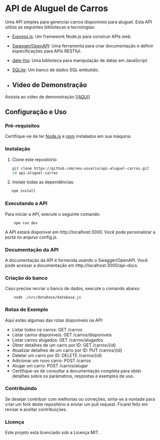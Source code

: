 # API de Aluguel de Carros

Uma API simples para gerenciar carros disponíveis para aluguel. Esta API utiliza as seguintes bibliotecas e tecnologias:

- [Express.js](https://expressjs.com/): Um framework Node.js para construir APIs web.
- [Swagger/OpenAPI](https://swagger.io/): Uma ferramenta para criar documentação e definir especificações para APIs RESTful.
- [date-fns](https://date-fns.org/): Uma biblioteca para manipulação de datas em JavaScript.
- [SQLite](https://www.sqlite.org/): Um banco de dados SQL embutido.

- ## Vídeo de Demonstração

Assista ao vídeo de demonstração [![AQUI]](https://youtu.be/tm838A-FDkI)

## Configuração e Uso

### Pré-requisitos

Certifique-se de ter [Node.js](https://nodejs.org/) e [npm](https://www.npmjs.com/) instalados em sua máquina.

### Instalação

1. Clone este repositório:

   ```bash
   git clone https://github.com/seu-usuario/api-aluguel-carros.git
   cd api-aluguel-carros

   ```

2. Instale todas as dependências:

```bash
   npm install
```

### Executando a API

Para iniciar a API, execute o seguinte comando:

```comando
    npm run dev
```

A API estará disponível em http://localhost:3000. Você pode personalizar a porta no arquivo config.js.

### Documentação da API

A documentação da API é fornecida usando o Swagger/OpenAPI. Você pode acessar a documentação em http://localhost:3000/api-docs.

### Criação do banco

Caso precise recriar o banco de dados, execute o comando abaixo:

```comando
    node ./src/database/database.js
```

### Rotas de Exemplo

Aqui estão algumas das rotas disponíveis na API:

- Listar todos os carros: GET /carros
- Listar carros disponíveis: GET /carros/disponiveis
- Listar carros alugados: GET /carros/alugados
- Obter detalhes de um carro por ID: GET /carros/{id}
- Atualizar detalhes de um carro por ID: PUT /carros/{id}
- Deletar um carro por ID: DELETE /carros/{id}
- Adicionar um novo carro: POST /carros
- Alugar um carro: POST /carros/alugar
- Certifique-se de consultar a documentação completa para obter detalhes sobre os parâmetros, respostas e exemplos de uso.

### Contribuindo

Se desejar contribuir com melhorias ou correções, sinta-se à vontade para criar um fork deste repositório e enviar um pull request. Ficarei feliz em revisar e aceitar contribuições.

### Licença

Este projeto está licenciado sob a Licença MIT.
